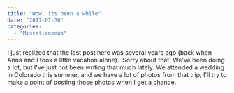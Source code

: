 ```yaml
---
title: "Wow, its been a while"
date: "2017-07-30"
categories: 
  - "Miscellaneous"
---
```


I just realized that the last post here was several years ago (back when Anna and I took a little vacation alone).  Sorry about that! We've been doing a lot, but I've just not been writing that much lately. We attended a wedding in Colorado this summer, and we have a lot of photos from that trip, I'll try to make a point of posting those photos when I get a chance.

